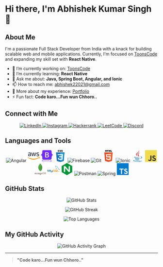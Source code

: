 # Hi there, I'm Abhishek Kumar Singh 👋

## About Me
I'm a passionate Full Stack Developer from India with a knack for building scalable web and mobile applications. Currently, I'm focused on [ToonsCode](https://www.toonscode.com/) and expanding my skill set with **React Native**.

- 🔭 I’m currently working on: [ToonsCode](https://www.toonscode.com/)
- 🌱 I’m currently learning: **React Native**
- 💬 Ask me about: **Java, Spring Boot, Angular, and Ionic**
- 📫 How to reach me: [abhishek22021@gmail.com](mailto:abhishek22021@gmail.com)
- 📄 More about my experience: [Portfolio](https://se-ab.github.io/Abhishek_Portfolio/)
- ⚡ Fun fact: **Code karo...Fun wun Chhoro..**

## Connect with Me
<p align="center">
  <a href="https://www.linkedin.com/in/se-avi/">
    <img src="https://img.shields.io/badge/LinkedIn-0077B5?style=for-the-badge&logo=linkedin&logoColor=white" alt="LinkedIn" />
  </a>
  <a href="https://instagram.com/aviiii__rajput">
    <img src="https://img.shields.io/badge/Instagram-E4405F?style=for-the-badge&logo=instagram&logoColor=white" alt="Instagram" />
  </a>
  <a href="https://www.hackerrank.com/se_ab">
    <img src="https://img.shields.io/badge/Hackerrank-00EA64?style=for-the-badge&logo=hackerrank&logoColor=white" alt="Hackerrank" />
  </a>
  <a href="https://www.leetcode.com/se_avi">
    <img src="https://img.shields.io/badge/LeetCode-FFA116?style=for-the-badge&logo=leetcode&logoColor=white" alt="LeetCode" />
  </a>
  <a href="https://discord.gg/se-abhishek">
    <img src="https://img.shields.io/badge/Discord-7289DA?style=for-the-badge&logo=discord&logoColor=white" alt="Discord" />
  </a>
</p>

## Languages and Tools
<p align="center">
  <img src="https://angular.io/assets/images/logos/angular/angular.svg" alt="Angular" width="40" height="40" />
  <img src="https://raw.githubusercontent.com/devicons/devicon/master/icons/amazonwebservices/amazonwebservices-original-wordmark.svg" alt="AWS" width="40" height="40"/>
  <img src="https://raw.githubusercontent.com/devicons/devicon/master/icons/bootstrap/bootstrap-plain-wordmark.svg" alt="Bootstrap" width="40" height="40"/>
  <img src="https://raw.githubusercontent.com/devicons/devicon/master/icons/css3/css3-original-wordmark.svg" alt="CSS3" width="40" height="40"/>
  <img src="https://www.vectorlogo.zone/logos/firebase/firebase-icon.svg" alt="Firebase" width="40" height="40"/>
  <img src="https://www.vectorlogo.zone/logos/git-scm/git-scm-icon.svg" alt="Git" width="40" height="40"/>
  <img src="https://raw.githubusercontent.com/devicons/devicon/master/icons/html5/html5-original-wordmark.svg" alt="HTML5" width="40" height="40"/>
  <img src="https://upload.wikimedia.org/wikipedia/commons/d/d1/Ionic_Logo.svg" alt="Ionic" width="40" height="40"/>
  <img src="https://raw.githubusercontent.com/devicons/devicon/master/icons/java/java-original.svg" alt="Java" width="40" height="40"/>
  <img src="https://raw.githubusercontent.com/devicons/devicon/master/icons/javascript/javascript-original.svg" alt="JavaScript" width="40" height="40"/>
  <img src="https://raw.githubusercontent.com/devicons/devicon/master/icons/mongodb/mongodb-original-wordmark.svg" alt="MongoDB" width="40" height="40"/>
  <img src="https://raw.githubusercontent.com/devicons/devicon/master/icons/mysql/mysql-original-wordmark.svg" alt="MySQL" width="40" height="40"/>
  <img src="https://raw.githubusercontent.com/devicons/devicon/master/icons/nginx/nginx-original.svg" alt="NGINX" width="40" height="40"/>
  <img src="https://www.vectorlogo.zone/logos/getpostman/getpostman-icon.svg" alt="Postman" width="40" height="40"/>
  <img src="https://www.vectorlogo.zone/logos/springio/springio-icon.svg" alt="Spring" width="40" height="40"/>
  <img src="https://raw.githubusercontent.com/devicons/devicon/master/icons/typescript/typescript-original.svg" alt="TypeScript" width="40" height="40"/>
</p>

## GitHub Stats
<p align="center">
  <img src="https://github-readme-stats.vercel.app/api?username=se-ab&show_icons=true&locale=en&theme=radical" alt="GitHub Stats" />
</p>

<p align="center">
  <img src="https://github-readme-streak-stats.herokuapp.com/?user=se-ab&theme=radical" alt="GitHub Streak" />
</p>

<p align="center">
  <img src="https://github-readme-stats.vercel.app/api/top-langs?username=se-ab&show_icons=true&locale=en&layout=compact&theme=radical" alt="Top Languages" />
</p>

## My GitHub Activity
<p align="center">
  <img src="https://activity-graph.herokuapp.com/graph?username=se-ab&theme=github" alt="GitHub Activity Graph" />
</p>

---

> **"Code karo...Fun wun Chhoro.."**
